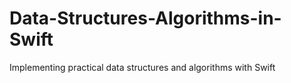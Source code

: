 # Data-Structures-Algorithms-in-Swift
Implementing practical data structures and algorithms with Swift 
